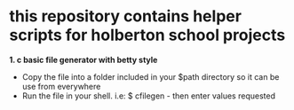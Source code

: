 # this repository contains helper scripts for holberton school projects

**1. c basic file generator with betty style**
- Copy the file into a folder included in your $path directory so it can be use from everywhere
- Run the file in your shell. i.e: $ cfilegen   - then enter values requested
